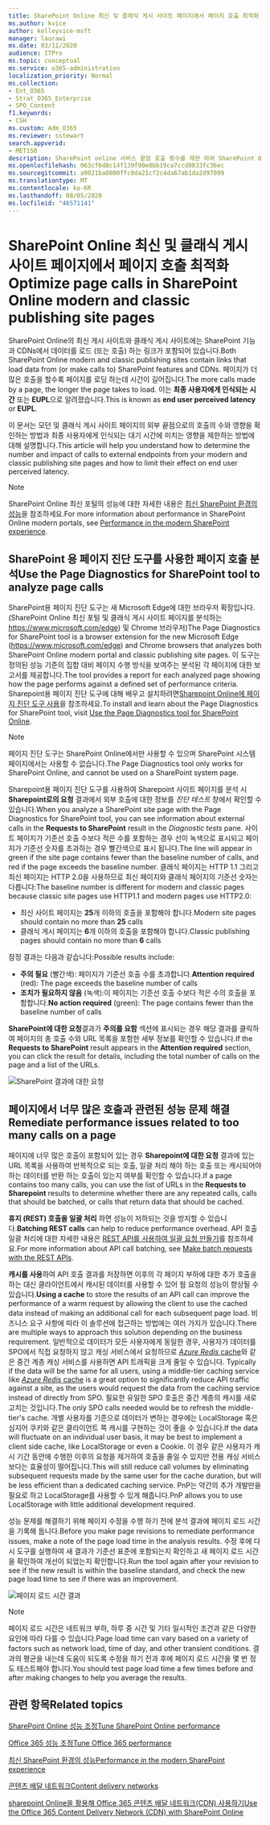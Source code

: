 ```yaml
---
title: SharePoint Online 최신 및 클래식 게시 사이트 페이지에서 페이지 호출 최적화
ms.author: kvice
author: kelleyvice-msft
manager: laurawi
ms.date: 03/11/2020
audience: ITPro
ms.topic: conceptual
ms.service: o365-administration
localization_priority: Normal
ms.collection:
- Ent_O365
- Strat_O365_Enterprise
- SPO_Content
f1.keywords:
- CSH
ms.custom: Adm_O365
ms.reviewer: sstewart
search.appverid:
- MET150
description: SharePoint online 서비스 끝점 호출 횟수를 제한 하여 SharePoint Online에서 최신 및 클래식 게시 사이트 페이지를 최적화하는 방법에 대해 알아보세요.
ms.openlocfilehash: 063cf6d8c14f139f90e8bb19ca7ccd0833fc36ec
ms.sourcegitcommit: a9021ba0800ffc0da21cf2c4da67ab1da2d97099
ms.translationtype: MT
ms.contentlocale: ko-KR
ms.lasthandoff: 08/05/2020
ms.locfileid: "46571141"
---
```

# <a name="optimize-page-calls-in-sharepoint-online-modern-and-classic-publishing-site-pages"></a><span data-ttu-id="40369-103">SharePoint Online 최신 및 클래식 게시 사이트 페이지에서 페이지 호출 최적화</span><span class="sxs-lookup"><span data-stu-id="40369-103">Optimize page calls in SharePoint Online modern and classic publishing site pages</span></span>

<span data-ttu-id="40369-104">SharePoint Online의 최신 게시 사이트와 클래식 게시 사이트에는 SharePoint 기능과 CDNs에서 데이터를 로드 (또는 호출) 하는 링크가 포함되어 있습니다.</span><span class="sxs-lookup"><span data-stu-id="40369-104">Both SharePoint Online modern and classic publishing sites contain links that load data from (or make calls to) SharePoint features and CDNs.</span></span> <span data-ttu-id="40369-105">페이지가 더 많은 호출을 할수록 페이지를 로딩 하는데 시간이 길어집니다.</span><span class="sxs-lookup"><span data-stu-id="40369-105">The more calls made by a page, the longer the page takes to load.</span></span> <span data-ttu-id="40369-106">이는 **최종 사용자에게 인식되는 시간** 또는 **EUPL**으로 알려졌습니다.</span><span class="sxs-lookup"><span data-stu-id="40369-106">This is known as **end user perceived latency** or **EUPL**.</span></span>

<span data-ttu-id="40369-107">이 문서는 모던 및 클래식 게시 사이트 페이지의 외부 끝점으로의 호출의 수와 영향을 확인하는 방법과 최종 사용자에게 인식되는 대기 시간에 미치는 영향을 제한하는 방법에 대해 설명합니다.</span><span class="sxs-lookup"><span data-stu-id="40369-107">This article will help you understand how to determine the number and impact of calls to external endpoints from your modern and classic publishing site pages and how to limit their effect on end user perceived latency.</span></span>

>[!NOTE]
><span data-ttu-id="40369-108">SharePoint Online 최신 포털의 성능에 대한 자세한 내용은 [최신 SharePoint 환경의 성능](https://docs.microsoft.com/sharepoint/modern-experience-performance)을 참조하세요.</span><span class="sxs-lookup"><span data-stu-id="40369-108">For more information about performance in SharePoint Online modern portals, see [Performance in the modern SharePoint experience](https://docs.microsoft.com/sharepoint/modern-experience-performance).</span></span>

## <a name="use-the-page-diagnostics-for-sharepoint-tool-to-analyze-page-calls"></a><span data-ttu-id="40369-109">SharePoint 용 페이지 진단 도구를 사용한 페이지 호출 분석</span><span class="sxs-lookup"><span data-stu-id="40369-109">Use the Page Diagnostics for SharePoint tool to analyze page calls</span></span>

<span data-ttu-id="40369-110">SharePoint용 페이지 진단 도구는 새 Microsoft Edge에 대한 브라우저 확장입니다. (SharePoint Online 최신 포털 및 클래식 게시 사이트 페이지를 분석하는 https://www.microsoft.com/edge) 및 Chrome 브라우저)</span><span class="sxs-lookup"><span data-stu-id="40369-110">The Page Diagnostics for SharePoint tool is a browser extension for the new Microsoft Edge (https://www.microsoft.com/edge) and Chrome browsers that analyzes both SharePoint Online modern portal and classic publishing site pages.</span></span> <span data-ttu-id="40369-111">이 도구는 정의된 성능 기준의 집합 대비 페이지 수행 방식을 보여주는 분석된 각 페이지에 대한 보고서를 제공합니다.</span><span class="sxs-lookup"><span data-stu-id="40369-111">The tool provides a report for each analyzed page showing how the page performs against a defined set of performance criteria.</span></span> <span data-ttu-id="40369-112">Sharepoint용 페이지 진단 도구에 대해 배우고 설치하려면[Sharepoint Online에 페이지 진단 도구 사용](page-diagnostics-for-spo.md)을 참조하세요.</span><span class="sxs-lookup"><span data-stu-id="40369-112">To install and learn about the Page Diagnostics for SharePoint tool, visit [Use the Page Diagnostics tool for SharePoint Online](page-diagnostics-for-spo.md).</span></span>

>[!NOTE]
><span data-ttu-id="40369-113">페이지 진단 도구는 SharePoint Online에서만 사용할 수 있으며 SharePoint 시스템 페이지에서는 사용할 수 없습니다.</span><span class="sxs-lookup"><span data-stu-id="40369-113">The Page Diagnostics tool only works for SharePoint Online, and cannot be used on a SharePoint system page.</span></span>

<span data-ttu-id="40369-114">Sharepoint용 페이지 진단 도구를 사용하여 Sharepoint 사이트 페이지를 분석 시 **Sharepoint로의 요청** 결과에서 외부 호출에 대한 정보를  _진단 테스트_ 창에서 확인할 수 있습니다.</span><span class="sxs-lookup"><span data-stu-id="40369-114">When you analyze a SharePoint site page with the Page Diagnostics for SharePoint tool, you can see information about external calls in the **Requests to SharePoint** result in the _Diagnostic tests_ pane.</span></span> <span data-ttu-id="40369-115">사이트 페이지가 기준선 호출 수보다 적은 수를 포함하는 경우 선이 녹색으로 표시되고 페이지가 기준선 숫자를 초과하는 경우 빨간색으로 표시 됩니다.</span><span class="sxs-lookup"><span data-stu-id="40369-115">The line will appear in green if the site page contains fewer than the baseline number of calls, and red if the page exceeds the baseline number.</span></span> <span data-ttu-id="40369-116">클래식 페이지는 HTTP 1.1 그리고 최신 페이지는 HTTP 2.0을 사용하므로 최신 페이지와 클래식 페이지의 기준선 숫자는 다릅니다:</span><span class="sxs-lookup"><span data-stu-id="40369-116">The baseline number is different for modern and classic pages because classic site pages use HTTP1.1 and modern pages use HTTP2.0:</span></span>

- <span data-ttu-id="40369-117">최신 사이트 페이지는 **25**개 이하의 호출을 포함해야 합니다.</span><span class="sxs-lookup"><span data-stu-id="40369-117">Modern site pages should contain no more than **25** calls</span></span>
- <span data-ttu-id="40369-118">클래식 게시 페이지는 **6**개 이하의 호출을 포함해야 합니다.</span><span class="sxs-lookup"><span data-stu-id="40369-118">Classic publishing pages should contain no more than **6** calls</span></span>

<span data-ttu-id="40369-119">잠정 결과는 다음과 같습니다:</span><span class="sxs-lookup"><span data-stu-id="40369-119">Possible results include:</span></span>

- <span data-ttu-id="40369-120">**주의 필요** (빨간색): 페이지가 기준선 호출 수를 초과합니다.</span><span class="sxs-lookup"><span data-stu-id="40369-120">**Attention required** (red): The page exceeds the baseline number of calls</span></span>
- <span data-ttu-id="40369-121">**조치가 필요하지 않음** (녹색):이 페이지는 기준선 호출 수보다 적은 수의 호출을 포함합니다.</span><span class="sxs-lookup"><span data-stu-id="40369-121">**No action required** (green): The page contains fewer than the baseline number of calls</span></span>

<span data-ttu-id="40369-122">**SharePoint에 대한 요청**결과가 **주의를 요함** 섹션에 표시되는 경우 해당 결과를 클릭하 여 페이지의 총 호출 수와 URL 목록을 포함한 세부 정보를 확인할 수 있습니다.</span><span class="sxs-lookup"><span data-stu-id="40369-122">If the **Requests to SharePoint** result appears in the **Attention required** section, you can click the result for details, including the total number of calls on the page and a list of the URLs.</span></span>

![SharePoint 결과에 대한 요청](media/modern-portal-optimization/pagediag-requests.png)

## <a name="remediate-performance-issues-related-to-too-many-calls-on-a-page"></a><span data-ttu-id="40369-124">페이지에서 너무 많은 호출과 관련된 성능 문제 해결</span><span class="sxs-lookup"><span data-stu-id="40369-124">Remediate performance issues related to too many calls on a page</span></span>

<span data-ttu-id="40369-125">페이지에 너무 많은 호출이 포함되어 있는 경우 **Sharepoint에 대한 요청** 결과에 있는 URL 목록을 사용하여 반복적으로 되는 호출, 일괄 처리 해야 하는 호출 또는 캐시되어야 하는 데이터를 반환 하는 호출이 있는지 여부를 확인할 수 있습니다.</span><span class="sxs-lookup"><span data-stu-id="40369-125">If a page contains too many calls, you can use the list of URLs in the **Requests to Sharepoint** results to determine whether there are any repeated calls, calls that should be batched, or calls that return data that should be cached.</span></span>

<span data-ttu-id="40369-126">**휴지 (REST) 호출을 일괄 처리** 하면 성능이 저하되는 것을 방지할 수 있습니다.</span><span class="sxs-lookup"><span data-stu-id="40369-126">**Batching REST calls** can help to reduce performance overhead.</span></span> <span data-ttu-id="40369-127">API 호출 일괄 처리에 대한 자세한 내용은 [REST API를 사용하여 일괄 요청 만들기](https://docs.microsoft.com/sharepoint/dev/sp-add-ins/make-batch-requests-with-the-rest-apis)를 참조하세요.</span><span class="sxs-lookup"><span data-stu-id="40369-127">For more information about API call batching, see [Make batch requests with the REST APIs](https://docs.microsoft.com/sharepoint/dev/sp-add-ins/make-batch-requests-with-the-rest-apis).</span></span>

<span data-ttu-id="40369-128">**캐시를 사용**하여 API 호출 결과를 저장하면 이후의 각 페이지 부하에 대한 추가 호출을 하는 대신 클라이언트에서 캐시된 데이터를 사용할 수 있어 웜 요청의 성능이 향상될 수 있습니다.</span><span class="sxs-lookup"><span data-stu-id="40369-128">**Using a cache** to store the results of an API call can improve the performance of a warm request by allowing the client to use the cached data instead of making an additional call for each subsequent page load.</span></span> <span data-ttu-id="40369-129">비즈니스 요구 사항에 따라 이 솔루션에 접근하는 방법에는 여러 가지가 있습니다.</span><span class="sxs-lookup"><span data-stu-id="40369-129">There are multiple ways to approach this solution depending on the business requirement.</span></span> <span data-ttu-id="40369-130">일반적으로 데이터가 모든 사용자에게 동일한 경우, 사용자가 데이터를 SPO에서 직접 요청하지 않고 캐싱 서비스에서 요청하므로 [_Azure Redis_ cache](https://azure.microsoft.com/services/cache/)와 같은 중간 계층 캐싱 서비스를 사용하면 API 트래픽을 크게 줄일 수 있습니다. </span><span class="sxs-lookup"><span data-stu-id="40369-130">Typically if the data will be the same for all users, using a middle-tier caching service like [_Azure Redis_ cache](https://azure.microsoft.com/services/cache/) is a great option to significantly reduce API traffic against a site, as the users would request the data from the caching service instead of directly from SPO.</span></span> <span data-ttu-id="40369-131">필요한 유일한 SPO 호출은 중간 계층의 캐시를 새로 고치는 것입니다.</span><span class="sxs-lookup"><span data-stu-id="40369-131">The only SPO calls needed would be to refresh the middle-tier's cache.</span></span> <span data-ttu-id="40369-132">개별 사용자를 기준으로 데이터가 변하는 경우에는 LocalStorage 혹은 심지어 쿠키와 같은 클라이언트 쪽 캐시를 구현하는 것이 좋을 수 있습니다.</span><span class="sxs-lookup"><span data-stu-id="40369-132">If the data will fluctuate on an individual user basis, it may be best to implement a client side cache, like LocalStorage or even a Cookie.</span></span> <span data-ttu-id="40369-133">이 경우 같은 사용자가 캐시 기간 동안에 수행한 이후의 요청을 제거하여 호출을 줄일 수 있지만 전용 캐싱 서비스 보다는 효율성이 떨어집니다.</span><span class="sxs-lookup"><span data-stu-id="40369-133">This will still reduce call volumes by eliminating subsequent requests made by the same user for the cache duration, but will be less efficient than a dedicated caching service.</span></span> <span data-ttu-id="40369-134">PnP는 약간의 추가 개발만을 필요로 하고 LocalStorage를 사용할 수 있게 해줍니다.</span><span class="sxs-lookup"><span data-stu-id="40369-134">PnP allows you to use LocalStorage with little additional development required.</span></span>

<span data-ttu-id="40369-135">성능 문제를 해결하기 위해 페이지 수정을 수행 하기 전에 분석 결과에 페이지 로드 시간을 기록해 둡니다.</span><span class="sxs-lookup"><span data-stu-id="40369-135">Before you make page revisions to remediate performance issues, make a note of the page load time in the analysis results.</span></span> <span data-ttu-id="40369-136">수정 후에 다시 도구를 실행하여 새 결과가 기준선 표준에 포함되는지 확인하고 새 페이지 로드 시간을 확인하여 개선이 되었는지 확인합니다.</span><span class="sxs-lookup"><span data-stu-id="40369-136">Run the tool again after your revision to see if the new result is within the baseline standard, and check the new page load time to see if there was an improvement.</span></span>

![페이지 로드 시간 결과](media/modern-portal-optimization/pagediag-page-load-time.png)

>[!NOTE]
><span data-ttu-id="40369-138">페이지 로드 시간은 네트워크 부하, 하루 중 시간 및 기타 일시적인 조건과 같은 다양한 요인에 따라 다를 수 있습니다.</span><span class="sxs-lookup"><span data-stu-id="40369-138">Page load time can vary based on a variety of factors such as network load, time of day, and other transient conditions.</span></span> <span data-ttu-id="40369-139">결과의 평균을 내는데 도움이 되도록 수정을 하기 전과 후에 페이지 로드 시간을 몇 번 정도 테스트해야 합니다.</span><span class="sxs-lookup"><span data-stu-id="40369-139">You should test page load time a few times before and after making changes to help you average the results.</span></span>

## <a name="related-topics"></a><span data-ttu-id="40369-140">관련 항목</span><span class="sxs-lookup"><span data-stu-id="40369-140">Related topics</span></span>

[<span data-ttu-id="40369-141">SharePoint Online 성능 조정</span><span class="sxs-lookup"><span data-stu-id="40369-141">Tune SharePoint Online performance</span></span>](tune-sharepoint-online-performance.md)

[<span data-ttu-id="40369-142">Office 365 성능 조정</span><span class="sxs-lookup"><span data-stu-id="40369-142">Tune Office 365 performance</span></span>](tune-office-365-performance.md)

[<span data-ttu-id="40369-143">최신 SharePoint 환경의 성능</span><span class="sxs-lookup"><span data-stu-id="40369-143">Performance in the modern SharePoint experience</span></span>](https://docs.microsoft.com/sharepoint/modern-experience-performance)

[<span data-ttu-id="40369-144">콘텐츠 배달 네트워크</span><span class="sxs-lookup"><span data-stu-id="40369-144">Content delivery networks</span></span>](content-delivery-networks.md)

[<span data-ttu-id="40369-145">sharepoint Online을 활용해 Office 365 콘텐츠 배달 네트워크(CDN) 사용하기</span><span class="sxs-lookup"><span data-stu-id="40369-145">Use the Office 365 Content Delivery Network (CDN) with SharePoint Online</span></span>](use-office-365-cdn-with-spo.md)
